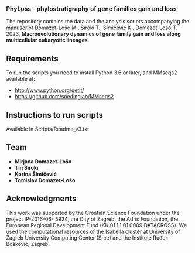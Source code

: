 ### PhyLoss - phylostratigraphy of gene families gain and loss
The repository contains the data and the analysis scripts accompanying the manuscript Domazet-Lošo M., Široki T., Šimičević K., Domazet-Lošo T. 2023, **Macroevolutionary dynamics of gene family gain and loss along multicellular eukaryotic lineages**.

## Requirements
To run the scripts you need to install Python 3.6 or later, and MMseqs2
available at:
- http://www.python.org/getit/
- https://github.com/soedinglab/MMseqs2

## Instructions to run scripts
Available in Scripts/Readme_v3.txt

## Team
* **Mirjana Domazet-Lošo**
* **Tin Široki**
* **Korina Šimičević**
* **Tomislav Domazet-Lošo**

## Acknowledgments
This work was supported by the Croatian Science Foundation under the project IP-2016-06- 5924, the City of Zagreb, the Adris Foundation, the European Regional Development Fund (KK.01.1.1.01.0009 DATACROSS). We used the computational resources of the Isabella cluster at University of Zagreb University Computing Center (Srce) and the Institute Ruđer Bošković, Zagreb.
